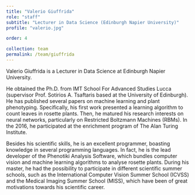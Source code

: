 ```yaml
---
title: "Valerio Giuffrida"
role: "staff"
subtitle: "Lecturer in Data Science (Edinburgh Napier University)"
profile: "valerio.jpg"

order: 4

collection: team
permalink: /team/giuffrida
---
```

Valerio Giuffrida is a Lecturer in Data Science at Edinburgh Napier University.

He obtained the Ph.D. from IMT School For Advanced Studies Lucca (supervisor
Prof. Sotirios A. Tsaftaris based at the University of Edinburgh). He has
published several papers on machine learning and plant phenotyping.
Specifically, his first work presented a learning algorithm to count leaves in
rosette plants. Then, he matured his research interests on neural networks,
particularly on Restricted Boltzmann Machines (RBMs). In the 2016, he
participated at the enrichment program of The Alan Turing Institute.

Besides his scientific skills, he is an excellent programmer, boasting knowledge
in several programming languages. In fact, he is the lead developer of the
Phenotiki Analysis Software, which bundles computer vision and machine learning
algorithms to analyse rosette plants. During his master, he had the possibility
to participate in different scientific summer schools, such as the International
Computer Vision Summer School (ICVSS) and the Medical Imaging Summer School
(MISS), which have been of great motivations towards his scientific career.
